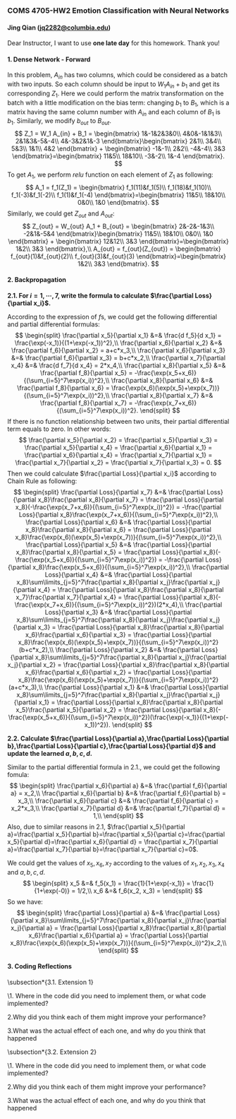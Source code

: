 ### COMS 4705-HW2 Emotion Classification with Neural Networks

####                               Jing Qian (jq2282@columbia.edu)

Dear Instructor, I want to use **one late day** for this homework. Thank you!

#### **1. Dense Network - Forward**

In this problem, $A_{in}$ has two columns, which could be considered as a batch with two inputs. So each column should be input to $W_1 A_{in} + b_1$ and get its corresponding $Z_1$. Here we could perform the matrix transformation on the batch with a little modification on the bias term: changing $b_1$ to $B_1$, which is a matrix having the same column number with $A_{in}$ and each column of $B_1$ is $b_1$. Similarly, we modify $b_{out}$ to $B_{out}$.
$$
Z_1 = W_1 A_{in} + B_1 = 
\begin{bmatrix}
1&-1&2&3&0\\
4&0&-1&1&3\\
2&1&3&-5&-4\\
4&-3&2&1&-3
\end{bmatrix}\begin{bmatrix}
2&1\\
3&4\\
5&3\\
1&1\\
4&2
\end{bmatrix} + \begin{bmatrix}
-1&-1\\
2&2\\
-4&-4\\
3&3
\end{bmatrix}=\begin{bmatrix}
11&5\\
18&10\\
-3&-2\\
1&-4
\end{bmatrix}.
$$
To get $A_1$, we perform *relu* function on each element of $Z_1$ as following:
$$
A_1 = f_1(Z_1) = \begin{bmatrix}
f_1(11)&f_1(5)\\
f_1(18)&f_1(10)\\
f_1(-3)&f_1(-2)\\
f_1(1)&f_1(-4)
\end{bmatrix}=\begin{bmatrix}
11&5\\
18&10\\
0&0\\
1&0
\end{bmatrix}.
$$
Similarly, we could get $Z_{out}$ and $A_{out}$:
$$
Z_{out} = W_{out} A_1 + B_{out} = 
\begin{bmatrix}
2&-2&-1&3\\
-2&1&-5&4
\end{bmatrix}\begin{bmatrix}
11&5\\
18&10\\
0&0\\
1&0
\end{bmatrix} + \begin{bmatrix}
12&12\\
3&3
\end{bmatrix}=\begin{bmatrix}
1&2\\
3&3
\end{bmatrix},\\
A_{out} = f_{out}(Z_{out}) = \begin{bmatrix}
f_{out}(1)&f_{out}(2)\\
f_{out}(3)&f_{out}(3)
\end{bmatrix}=\begin{bmatrix}
1&2\\
3&3
\end{bmatrix}.
$$


#### **2. Backpropagation**

**2.1. For $i=1,\cdots,7$, write the formula to calculate $\frac{\partial Loss}{\partial x_i}$.**

According to the expression of $f$s, we could get the following differential and partial differential formulas:
$$
\begin{split}
\frac{\partial x_5}{\partial x_1} &=& \frac{d f_5}{d x_1} = \frac{\exp(-x_1)}{(1+\exp(-x_1))^2},\\
\frac{\partial x_6}{\partial x_2} &=& \frac{\partial f_6}{\partial x_2} = a+c*x_3,\\
\frac{\partial x_6}{\partial x_3} &=& \frac{\partial f_6}{\partial x_3} = b+c*x_2,\\
\frac{\partial x_7}{\partial x_4} &=& \frac{d f_7}{d x_4} = 2*x_4,\\
\frac{\partial x_8}{\partial x_5} &=& \frac{\partial f_8}{\partial x_5} = -\frac{\exp(x_5+x_6)}{(\sum_{i=5}^7\exp(x_i))^2},\\
\frac{\partial x_8}{\partial x_6} &=& \frac{\partial f_8}{\partial x_6} = \frac{\exp(x_6)(\exp(x_5)+\exp(x_7))}{(\sum_{i=5}^7\exp(x_i))^2},\\
\frac{\partial x_8}{\partial x_7} &=& \frac{\partial f_8}{\partial x_7} = -\frac{\exp(x_7+x_6)}{(\sum_{i=5}^7\exp(x_i))^2}.
\end{split}
$$
If there is no function relationship between two units, their partial differential term equals to zero. In other words:
$$
\frac{\partial x_5}{\partial x_2} = \frac{\partial x_5}{\partial x_3} = \frac{\partial x_5}{\partial x_4} = \frac{\partial x_6}{\partial x_1} = \frac{\partial x_6}{\partial x_4} = \frac{\partial x_7}{\partial x_1} = \frac{\partial x_7}{\partial x_2} = \frac{\partial x_7}{\partial x_3} = 0.
$$
Then we could calculate $\frac{\partial Loss}{\partial x_i}$ according to Chain Rule as following:
$$
\begin{split}
\frac{\partial Loss}{\partial x_7} &=& \frac{\partial Loss}{\partial x_8}\frac{\partial x_8}{\partial x_7} = \frac{\partial Loss}{\partial x_8}(-\frac{\exp(x_7+x_6)}{(\sum_{i=5}^7\exp(x_i))^2}) = -\frac{\partial Loss}{\partial x_8}\frac{\exp(x_7+x_6)}{(\sum_{i=5}^7\exp(x_i))^2},\\
\frac{\partial Loss}{\partial x_6} &=& \frac{\partial Loss}{\partial x_8}\frac{\partial x_8}{\partial x_6} = \frac{\partial Loss}{\partial x_8}\frac{\exp(x_6)(\exp(x_5)+\exp(x_7))}{(\sum_{i=5}^7\exp(x_i))^2},\\
\frac{\partial Loss}{\partial x_5} &=& \frac{\partial Loss}{\partial x_8}\frac{\partial x_8}{\partial x_5} = \frac{\partial Loss}{\partial x_8}(-\frac{\exp(x_5+x_6)}{(\sum_{i=5}^7\exp(x_i))^2}) = -\frac{\partial Loss}{\partial x_8}\frac{\exp(x_5+x_6)}{(\sum_{i=5}^7\exp(x_i))^2},\\
\frac{\partial Loss}{\partial x_4} &=& \frac{\partial Loss}{\partial x_8}\sum\limits_{j=5}^7\frac{\partial x_8}{\partial x_j}\frac{\partial x_j}{\partial x_4} = \frac{\partial Loss}{\partial x_8}\frac{\partial x_8}{\partial x_7}\frac{\partial x_7}{\partial x_4} = \frac{\partial Loss}{\partial x_8}(-\frac{\exp(x_7+x_6)}{(\sum_{i=5}^7\exp(x_i))^2})(2*x_4),\\
\frac{\partial Loss}{\partial x_3} &=& \frac{\partial Loss}{\partial x_8}\sum\limits_{j=5}^7\frac{\partial x_8}{\partial x_j}\frac{\partial x_j}{\partial x_3} = \frac{\partial Loss}{\partial x_8}\frac{\partial x_8}{\partial x_6}\frac{\partial x_6}{\partial x_3} = \frac{\partial Loss}{\partial x_8}\frac{\exp(x_6)(\exp(x_5)+\exp(x_7))}{(\sum_{i=5}^7\exp(x_i))^2}(b+c*x_2),\\
\frac{\partial Loss}{\partial x_2} &=& \frac{\partial Loss}{\partial x_8}\sum\limits_{j=5}^7\frac{\partial x_8}{\partial x_j}\frac{\partial x_j}{\partial x_2} = \frac{\partial Loss}{\partial x_8}\frac{\partial x_8}{\partial x_6}\frac{\partial x_6}{\partial x_2} = \frac{\partial Loss}{\partial x_8}\frac{\exp(x_6)(\exp(x_5)+\exp(x_7))}{(\sum_{i=5}^7\exp(x_i))^2}(a+c*x_3),\\
\frac{\partial Loss}{\partial x_1} &=& \frac{\partial Loss}{\partial x_8}\sum\limits_{j=5}^7\frac{\partial x_8}{\partial x_j}\frac{\partial x_j}{\partial x_1} = \frac{\partial Loss}{\partial x_8}\frac{\partial x_8}{\partial x_5}\frac{\partial x_5}{\partial x_2} = \frac{\partial Loss}{\partial x_8}(-\frac{\exp(x_5+x_6)}{(\sum_{i=5}^7\exp(x_i))^2})(\frac{\exp(-x_1)}{(1+\exp(-x_1))^2}).
\end{split}
$$


**2.2. Calculate $\frac{\partial Loss}{\partial a},\frac{\partial Loss}{\partial b},\frac{\partial Loss}{\partial c},\frac{\partial Loss}{\partial d}$ and update the learned $a,b,c,d$.**

Similar to the partial differential formula in  2.1., we could get the following fomula:
$$
\begin{split}
\frac{\partial x_6}{\partial a} &=& \frac{\partial f_6}{\partial a} = x_2,\\
\frac{\partial x_6}{\partial b} &=& \frac{\partial f_6}{\partial b} = x_3,\\
\frac{\partial x_6}{\partial c} &=& \frac{\partial f_6}{\partial c} = x_2*x_3,\\
\frac{\partial x_7}{\partial d} &=& \frac{\partial f_7}{\partial d} = 1,\\
\end{split}
$$
Also, due to similar reasons in 2.1, $\frac{\partial x_5}{\partial a}=\frac{\partial x_5}{\partial b}=\frac{\partial x_5}{\partial c}=\frac{\partial x_5}{\partial d}=\frac{\partial x_6}{\partial d} = \frac{\partial x_7}{\partial a}=\frac{\partial x_7}{\partial b}=\frac{\partial x_7}{\partial c}=0$. 

We could get the values of $x_5, x_6, x_7$ according to the values of $x_1,x_2,x_3,x_4$ and $a,b,c,d$.
$$
\begin{split}
x_5 &=& f_5(x_1) = \frac{1}{1+\exp(-x_1)} = \frac{1}{1+\exp(-0)} = 1/2,\\
x_6 &=& f_6(x_2, x_3) = 
\end{split}
$$
So we have:
$$
\begin{split}
\frac{\partial Loss}{\partial a} &=& \frac{\partial Loss}{\partial x_8}\sum\limits_{j=5}^7\frac{\partial x_8}{\partial x_j}\frac{\partial x_j}{\partial a} = \frac{\partial Loss}{\partial x_8}\frac{\partial x_8}{\partial x_6}\frac{\partial x_6}{\partial a} = \frac{\partial Loss}{\partial x_8}\frac{\exp(x_6)(\exp(x_5)+\exp(x_7))}{(\sum_{i=5}^7\exp(x_i))^2}x_2,\\
\end{split}
$$




#### **3. Coding Reflections**

\subsection*{3.1. Extension 1}

\1. Where in the code did you need to implement them, or what code implemented?



2.Why did you think each of them might improve your performance? 



3.What was the actual effect of each one, and why do you think that happened



\subsection*{3.2. Extension 2}

\1. Where in the code did you need to implement them, or what code implemented?



2.Why did you think each of them might improve your performance? 



3.What was the actual effect of each one, and why do you think that happened